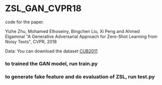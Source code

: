 # ZSL_GAN_CVPR18
code for the paper.

Yizhe Zhu, Mohamed Elhoseiny, Bingchen Liu, Xi Peng and Ahmed Elgammal
"A Generative Adversarial  Approach for Zero-Shot Learning from Noisy Texts", CVPR, 2018


Data:
You can download the dataset [CUB2011](https://drive.google.com/open?id=1WBbIzrN6YFVQLVDkwQM73M7YwFubO_pO)


### to trained the GAN model, run train.py
### to generate fake feature and do evaluation of ZSL, run test.py 


